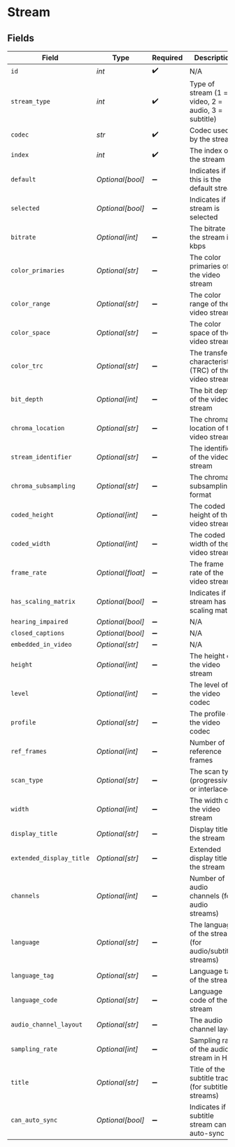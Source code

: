 # Stream


## Fields

| Field                                                   | Type                                                    | Required                                                | Description                                             | Example                                                 |
| ------------------------------------------------------- | ------------------------------------------------------- | ------------------------------------------------------- | ------------------------------------------------------- | ------------------------------------------------------- |
| `id`                                                    | *int*                                                   | :heavy_check_mark:                                      | N/A                                                     | 272796                                                  |
| `stream_type`                                           | *int*                                                   | :heavy_check_mark:                                      | Type of stream (1 = video, 2 = audio, 3 = subtitle)     | 1                                                       |
| `codec`                                                 | *str*                                                   | :heavy_check_mark:                                      | Codec used by the stream                                | h264                                                    |
| `index`                                                 | *int*                                                   | :heavy_check_mark:                                      | The index of the stream                                 | 0                                                       |
| `default`                                               | *Optional[bool]*                                        | :heavy_minus_sign:                                      | Indicates if this is the default stream                 | true                                                    |
| `selected`                                              | *Optional[bool]*                                        | :heavy_minus_sign:                                      | Indicates if the stream is selected                     | true                                                    |
| `bitrate`                                               | *Optional[int]*                                         | :heavy_minus_sign:                                      | The bitrate of the stream in kbps                       | 6273                                                    |
| `color_primaries`                                       | *Optional[str]*                                         | :heavy_minus_sign:                                      | The color primaries of the video stream                 | bt709                                                   |
| `color_range`                                           | *Optional[str]*                                         | :heavy_minus_sign:                                      | The color range of the video stream                     | tv                                                      |
| `color_space`                                           | *Optional[str]*                                         | :heavy_minus_sign:                                      | The color space of the video stream                     | bt709                                                   |
| `color_trc`                                             | *Optional[str]*                                         | :heavy_minus_sign:                                      | The transfer characteristics (TRC) of the video stream  | bt709                                                   |
| `bit_depth`                                             | *Optional[int]*                                         | :heavy_minus_sign:                                      | The bit depth of the video stream                       | 8                                                       |
| `chroma_location`                                       | *Optional[str]*                                         | :heavy_minus_sign:                                      | The chroma location of the video stream                 | left                                                    |
| `stream_identifier`                                     | *Optional[str]*                                         | :heavy_minus_sign:                                      | The identifier of the video stream                      | 2                                                       |
| `chroma_subsampling`                                    | *Optional[str]*                                         | :heavy_minus_sign:                                      | The chroma subsampling format                           | 4:2:0                                                   |
| `coded_height`                                          | *Optional[int]*                                         | :heavy_minus_sign:                                      | The coded height of the video stream                    | 1088                                                    |
| `coded_width`                                           | *Optional[int]*                                         | :heavy_minus_sign:                                      | The coded width of the video stream                     | 1920                                                    |
| `frame_rate`                                            | *Optional[float]*                                       | :heavy_minus_sign:                                      | The frame rate of the video stream                      | 29.97                                                   |
| `has_scaling_matrix`                                    | *Optional[bool]*                                        | :heavy_minus_sign:                                      | Indicates if the stream has a scaling matrix            | false                                                   |
| `hearing_impaired`                                      | *Optional[bool]*                                        | :heavy_minus_sign:                                      | N/A                                                     | false                                                   |
| `closed_captions`                                       | *Optional[bool]*                                        | :heavy_minus_sign:                                      | N/A                                                     | false                                                   |
| `embedded_in_video`                                     | *Optional[str]*                                         | :heavy_minus_sign:                                      | N/A                                                     | 1                                                       |
| `height`                                                | *Optional[int]*                                         | :heavy_minus_sign:                                      | The height of the video stream                          | 1080                                                    |
| `level`                                                 | *Optional[int]*                                         | :heavy_minus_sign:                                      | The level of the video codec                            | 40                                                      |
| `profile`                                               | *Optional[str]*                                         | :heavy_minus_sign:                                      | The profile of the video codec                          | main                                                    |
| `ref_frames`                                            | *Optional[int]*                                         | :heavy_minus_sign:                                      | Number of reference frames                              | 4                                                       |
| `scan_type`                                             | *Optional[str]*                                         | :heavy_minus_sign:                                      | The scan type (progressive or interlaced)               | progressive                                             |
| `width`                                                 | *Optional[int]*                                         | :heavy_minus_sign:                                      | The width of the video stream                           | 1920                                                    |
| `display_title`                                         | *Optional[str]*                                         | :heavy_minus_sign:                                      | Display title of the stream                             | 1080p (H.264)                                           |
| `extended_display_title`                                | *Optional[str]*                                         | :heavy_minus_sign:                                      | Extended display title of the stream                    | 1080p (H.264)                                           |
| `channels`                                              | *Optional[int]*                                         | :heavy_minus_sign:                                      | Number of audio channels (for audio streams)            | 2                                                       |
| `language`                                              | *Optional[str]*                                         | :heavy_minus_sign:                                      | The language of the stream (for audio/subtitle streams) | English                                                 |
| `language_tag`                                          | *Optional[str]*                                         | :heavy_minus_sign:                                      | Language tag of the stream                              | en                                                      |
| `language_code`                                         | *Optional[str]*                                         | :heavy_minus_sign:                                      | Language code of the stream                             | eng                                                     |
| `audio_channel_layout`                                  | *Optional[str]*                                         | :heavy_minus_sign:                                      | The audio channel layout                                | stereo                                                  |
| `sampling_rate`                                         | *Optional[int]*                                         | :heavy_minus_sign:                                      | Sampling rate of the audio stream in Hz                 | 48000                                                   |
| `title`                                                 | *Optional[str]*                                         | :heavy_minus_sign:                                      | Title of the subtitle track (for subtitle streams)      | English                                                 |
| `can_auto_sync`                                         | *Optional[bool]*                                        | :heavy_minus_sign:                                      | Indicates if the subtitle stream can auto-sync          | false                                                   |